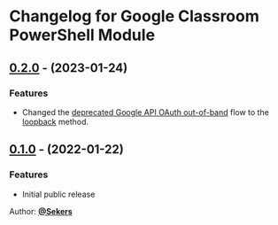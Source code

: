 # Changelog for Google Classroom PowerShell Module

## [0.2.0](https://github.com/Sekers/GoogleClassroomAPI/tree/0.2.0) - (2023-01-24)

### Features

- Changed the [deprecated Google API OAuth out-of-band](https://developers.googleblog.com/2022/02/making-oauth-flows-safer.html) flow to the [loopback](https://developers.google.com/identity/protocols/oauth2/native-app#redirect-uri_loopback) method.

## [0.1.0](https://github.com/Sekers/GoogleClassroomAPI/tree/0.1.0) - (2022-01-22)

### Features

- Initial public release

Author: [**@Sekers**](https://github.com/Sekers)
